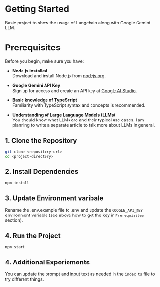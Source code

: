 # Getting Started

Basic project to show the usage of Langchain along with Google Gemini LLM.

# Prerequisites

Before you begin, make sure you have:

- **Node.js installed**  
    Download and install Node.js from [nodejs.org](https://nodejs.org/).

- **Google Gemini API Key**  
    Sign up for access and create an API key at [Google AI Studio](https://aistudio.google.com/app/apikey).

- **Basic knowledge of TypeScript**  
    Familiarity with TypeScript syntax and concepts is recommended.

- **Understanding of Large Language Models (LLMs)**  
    You should know what LLMs are and their typical use cases. I am planning to write a separate article to talk more about LLMs in general.


## 1. Clone the Repository

```bash
git clone <repository-url>
cd <project-directory>
```

## 2. Install Dependencies

```bash
npm install
```

## 3. Update Environment varibale
Rename the .env.example file to .env and update the `GOOGLE_API_KEY` environment variable (see above how to get the key in `Prerequisites` section).

## 4. Run the Project

```bash
npm start
```

## 4. Additional Experiements
You can update the prompt and input text as needed in the `index.ts` file to try different things.
